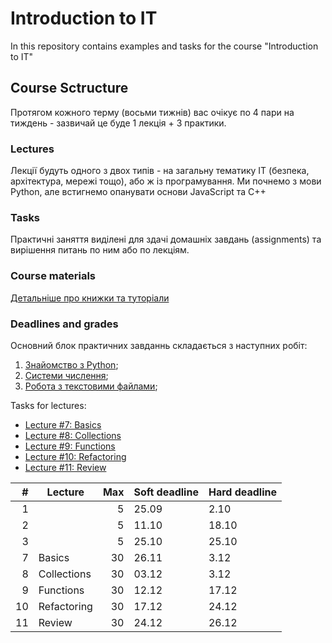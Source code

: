 # Introduction to IT

In this repository contains examples and tasks for the course "Introduction to IT"

## Course Sctructure

Протягом кожного терму (восьми тижнів) вас очікує по 4 пари на тиждень - зазвичай це буде 1 лекція + 3 практики.

### Lectures

Лекції будуть одного з двох типів - на загальну тематику ІТ (безпека, архітектура, мережі тощо), або ж із програмування. Ми почнемо з мови Python, але встигнемо опанувати основи JavaScript та C++

### Tasks

Практичні заняття виділені для здачі домашніх завдань (assignments) та вирішення питань по ним або по лекціям.

### Course materials

[Детальніше про книжки та туторіали](/python_materials.md)

### Deadlines and grades

Основний блок практичних завданнь складається з наступних робіт:
1. [Знайомство з Python](/assignments_2021/assignment_1.md);
2. [Системи числення](/assignments_2021/assignment_2.md);
3. [Робота з текстовими файлами](/assignments_2021/assignment_3.md);

Tasks for lectures:
- [Lecture #7: Basics](https://github.com/kse-ua/introduction-to-it/blob/main/lecture_notes/07%20basics/README.md)
- [Lecture #8: Collections](https://github.com/kse-ua/introduction-to-it/blob/main/lecture_notes/08%20collections/README.md)
- [Lecture #9: Functions](https://github.com/kse-ua/introduction-to-it/blob/main/lecture_notes/09%20functions/README.md)
- [Lecture #10: Refactoring](https://github.com/kse-ua/introduction-to-it/blob/main/lecture_notes/10%20review/README.md)
- [Lecture #11: Review](https://github.com/kse-ua/introduction-to-it/blob/main/lecture_notes/11%20refactoring/README.md)

|  # | Lecture     | Max | Soft deadline | Hard deadline |
|---:|-------------|----:|---------------|---------------|
|  1 |             |   5 |         25.09 |          2.10 |
|  2 |             |   5 |         11.10 |         18.10 |
|  3 |             |   5 |         25.10 |         25.10 |
|  7 | Basics      |  30 |         26.11 |          3.12 |
|  8 | Collections |  30 |         03.12 |          3.12 |
|  9 | Functions   |  30 |         12.12 |         17.12 |
| 10 | Refactoring |  30 |         17.12 |         24.12 |
| 11 | Review      |  30 |         24.12 |         26.12 |
